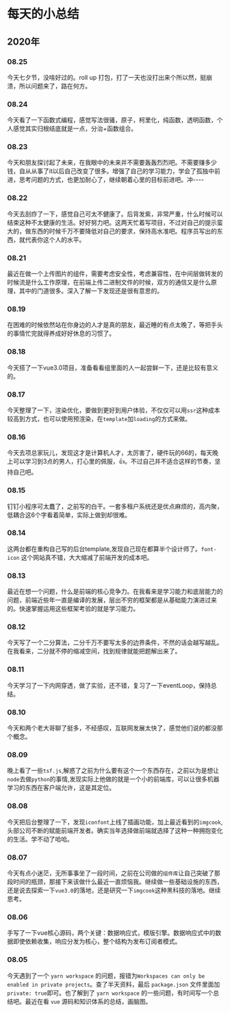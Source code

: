 # 每天的小总结

## 2020年

### 08.25

今天七夕节，没啥好过的。roll up 打包，打了一天也没打出来个所以然，挺崩溃，所以问题来了，路在何方。

### 08.24

今天看了一下函数式编程，感觉写法很骚，原子，柯里化，纯函数，透明函数，个人感觉其实归根结底就是一点，分治+函数组合。

### 08.23

今天和朋友探讨起了未来，在我眼中的未来并不需要轰轰烈烈吧。不需要赚多少钱，自从从事了it以后自己改变了很多。增强了自己的学习能力，学会了孤独中前进，思考问题的方式，也更加耐心了，继续朝着心里的目标前进吧。冲----

### 08.22

今天去刮痧了一下，感觉自己可太不健康了。后背发紫，非常严重，什么时候可以结束这种不太健康的生活。好好努力吧。这两天忙着写项目，不过对自己的提示蛮大的，做东西的时候千万不要降低对自己的要求，保持高水准吧。程序员写出的东西，就代表你这个人的水平。

### 08.21

最近在做一个上传图片的组件，需要考虑安全性，考虑兼容性，在中间层做转发的时候流是什么工作原理，在前端上传二进制文件的时候，双方的通信又是什么原理，其中的门道很多。深入了解一下发现还是很有意思的。

### 08.19

在困难的时候依然站在你身边的人才是真的朋友，最近睡的有点太晚了，等把手头的事情忙完就得养成好好休息的习惯了。

### 08.18

今天搭了一下vue3.0项目，准备看看组里面的人一起尝鲜一下，还是比较有意义的。

### 08.17

今天整理了一下，渲染优化，要做到更好到用户体验，不仅仅可以用`ssr`这种成本较高到方式，也可以使用预渲染，在`template`加`loading`的方式来做。

### 08.16

今天去项总家玩儿，发现这才是计算机人才，太厉害了，硬件玩的66的，每天晚上可以学习到3点的男人，打心里的佩服，👍。不过自己并不适合这样的节奏，坚持自己吧。

### 08.15

钉钉小程序可太蠢了，之前写的白干。一套多租户系统还是优点麻烦的，高内聚，低耦合这6个字看着简单，实际上做到却很难。

### 08.14

这两台都在重构自己写的后台template,发现自己现在都算半个设计师了。`font-icon` 这个网站真不错，大大缩减了前端开发的成本吧。

### 08.13

最近在想一个问题，什么是前端的核心竞争力。在我看来是学习能力和底层能力的问题，前端近些年一直是编译的发展，层出不穷的框架都是从基础能力演进过来的。快速掌握运用这些框架考验的就是学习能力。

### 08.12

今天写了一个二分算法，二分千万不要写太多的边界条件，不然的话会越写越乱。在我看来，二分就不停的缩减空间，找到规律就能把题解出来了。

### 08.11

今天学习了一下内网穿透，做了实验，还不错，复习了一下eventLoop，保持总结。

### 08.10

今天和两个老大哥聊了挺多，不经感叹，互联网发展太快了，感觉他们说的都没那个概念。

### 08.09

晚上看了一些`tsf.js`,解惑了之前为什么要有这个一个东西存在，之前以为是想让`node`去做`python`的事情,发现实际上他做的就是一个小的前端库，可以让很多机器学习的东西在客户端允许，这是其定位。

### 08.08

今天把后台整理了一下，发现`iconfont`上线了插画功能，加上最近看到的`imgcook`,头部公司不断的赋能前端开发者。确实当年选择做前端就选择了这种一种拥抱变化的生活。学不动了哈哈。

### 08.07

今天有点小迷茫，无所事事坐了一段时间，之前在公司做的`组件库`让自己突破了那段时间的瓶颈，那接下来该做什么最近一直烦恼我。继续做一些基础设施的东西，还是说去探索一下`vue3.0`的落地，还是研究一下`imgcook`这种黑科技的落地。继续思考。

### 08.06

手写了一下vue核心源码，两个关键：数据响应式，模版引擎。数据响应式中的数据即使依赖收集，响应分发为核心，整个结构为发布订阅者模式。

### 08.05

今天遇到了一个 `yarn workspace` 的问题，报错为`Workspaces can only be enabled in private projects`。查了半天资料，最后 `package.json` 文件里面加`private: true`即可。也了解到了 `yarn workspace` 的一些问题，有时间写一个总结吧。最近在看 `vue` 源码和知识体系的总结，画脑图。
